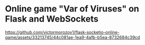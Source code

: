 # Online game "Var of Viruses" on Flask and WebSockets

https://github.com/victormorozov1/flask-socketio-online-game/assets/33213745/44c081ae-1ea9-4afb-b5ea-8732684c39cd

